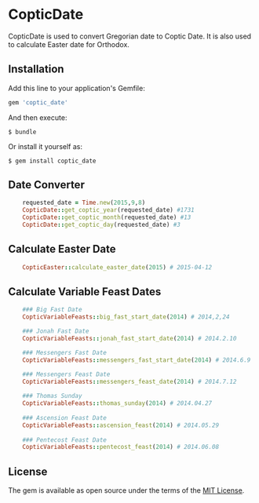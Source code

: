 # CopticDate

CopticDate is used to convert Gregorian date to Coptic Date. It is also used to calculate Easter date for Orthodox.
## Installation

Add this line to your application's Gemfile:

```ruby
gem 'coptic_date'
```

And then execute:

    $ bundle

Or install it yourself as:

    $ gem install coptic_date

## Date Converter
```ruby
	requested_date = Time.new(2015,9,8)
    CopticDate::get_coptic_year(requested_date) #1731
    CopticDate::get_coptic_month(requested_date) #13
    CopticDate::get_coptic_day(requested_date) #3
```

## Calculate Easter Date
```ruby
	CopticEaster::calculate_easter_date(2015) # 2015-04-12
```

## Calculate Variable Feast Dates
```ruby
	### Big Fast Date
	CopticVariableFeasts::big_fast_start_date(2014) # 2014,2,24

	### Jonah Fast Date
	CopticVariableFeasts::jonah_fast_start_date(2014) # 2014.2.10

	### Messengers Fast Date
	CopticVariableFeasts::messengers_fast_start_date(2014) # 2014.6.9

	### Messengers Feast Date
	CopticVariableFeasts::messengers_feast_date(2014) # 2014.7.12
	
	### Thomas Sunday
	CopticVariableFeasts::thomas_sunday(2014) # 2014.04.27
	
	### Ascension Feast Date
	CopticVariableFeasts::ascension_feast(2014) # 2014.05.29
	
	### Pentecost Feast Date
	CopticVariableFeasts::pentecost_feast(2014) # 2014.06.08
```


## License

The gem is available as open source under the terms of the [MIT License](http://opensource.org/licenses/MIT).

